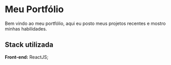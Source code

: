 
# Meu Portfólio

Bem vindo ao meu portfólio, aqui eu posto meus projetos recentes e mostro minhas habilidades.

## Stack utilizada

**Front-end:** ReactJS;

